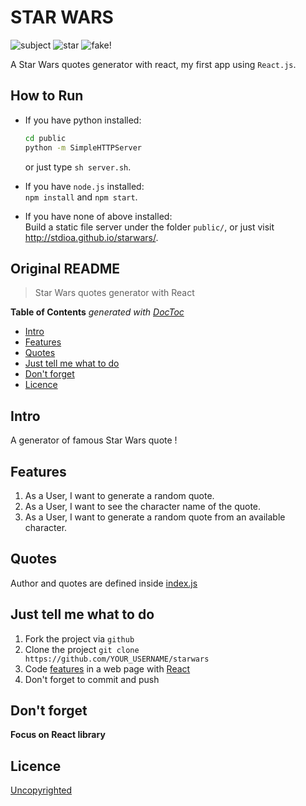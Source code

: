 # STAR WARS

![subject](https://img.shields.io/badge/subject-homework%20of%20a%20friend-brightgreen.svg) ![star](https://img.shields.io/badge/Stars-100M+-green.svg?style=social) ![fake!](https://img.shields.io/badge/%E2%86%90-Just%20a%20joke>__<-red.svg?style=flat)

A Star Wars quotes generator with react, my first app using `React.js`.

## How to Run

* If you have python installed:  
    ``` bash
    cd public
    python -m SimpleHTTPServer
    ```
    or just type `sh server.sh`.


* If you have `node.js` installed:  
  `npm install` and `npm start`.


* If you have none of above installed:  
  Build a static file server under the folder `public/`, or just visit <http://stdioa.github.io/starwars/>.

## Original README

> Star Wars quotes generator with React

<!-- START doctoc generated TOC please keep comment here to allow auto update -->

<!-- DON'T EDIT THIS SECTION, INSTEAD RE-RUN doctoc TO UPDATE -->

**Table of Contents**  *generated with [DocToc](https://github.com/thlorenz/doctoc)*

- [Intro](#intro)
- [Features](#features)
- [Quotes](#quotes)
- [Just tell me what to do](#just-tell-me-what-to-do)
- [Don't forget](#dont-forget)
- [Licence](#licence)

<!-- END doctoc generated TOC please keep comment here to allow auto update -->



## Intro

A generator of famous Star Wars quote !

## Features

1. As a User, I want to generate a random quote.
2. As a User, I want to see the character name of the quote.
3. As a User, I want to generate a random quote from an available character.

## Quotes

Author and quotes are defined inside [index.js](./index.js)

## Just tell me what to do

1. Fork the project via `github`
2. Clone the project `git clone https://github.com/YOUR_USERNAME/starwars`
3. Code [features](#features) in a web page with [React](https://facebook.github.io/react/)
4. Don't forget to commit and push

## Don't forget

**Focus on React library**

## Licence

[Uncopyrighted](http://zenhabits.net/uncopyright/)
